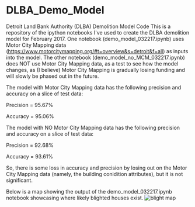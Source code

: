 # DLBA_Demo_Model
Detroit Land Bank Authority (DLBA) Demolition Model Code
This is a repository of the ipython notebooks I've used to create the DLBA demolition model for February 2017. One notebook (demo_model_032217.ipynb) uses Motor City Mapping data (https://www.motorcitymapping.org/#t=overview&s=detroit&f=all) as inputs into the model. The other notebook (demo_model_no_MCM_032217.ipynb) does NOT use Motor City Mapping data, as a test to see how the model changes, as (I believe) Motor City Mapping is gradually losing funding and will slowly be phased out in the future. 

The model with Motor City Mapping data has the following precision and accuracy on a slice of test data:

Precision = 95.67%

Accuracy = 95.06%

The model with NO Motor City Mapping data has the following precision and accuracy on a slice of test data:

Precision = 92.68%

Accuracy = 93.61%

So, there is some loss in accuracy and precision by losing out on the Motor City Mapping data (namely, the building conidition attributes), but it is not significant. 

Below is a map showing the output of the demo_model_032217.ipynb notebook showcasing where likely blighted houses exist.
![blight map](https://cloud.githubusercontent.com/assets/9039296/23921697/fa6039cc-08d5-11e7-8e46-2046415dbfb9.png)
